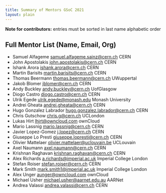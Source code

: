 ```yaml
---
title: Summary of Mentors GSoC 2021
layout: plain
---
```


**Note for contributors:** entries must be sorted in last name alphabetic order

## Full Mentor List (Name, Email, Org)

* Samuel Alfageme [samuel.alfageme.sainz@cern.ch](mailto:samuel.alfageme.sainz@cern.ch) CERN
* John Apostolakis [john.apostolakis@cern.ch](mailto:john.apostolakis@cern.ch) CERN
* Ishank Arora [ishank.arora@cern.ch](mailto:ishank.arora@cern.ch) CERN
* Martin Barisits [martin.barisits@cern.ch](mailto:martin.barisits@cern.ch) CERN
* Thomas Beermann [thomas.beermann@cern.ch](mailto:thomas.beermann@cern.ch) UWuppertal
* Jakob Blomer [jblomer@cern.ch](mailto:jblomer@cern.ch) CERN
* Andy Buckley [andy.buckley@cern.ch](mailto:andy.buckley@cern.ch) UofGlasgow
* Diogo Castro [diogo.castro@cern.ch](mailto:diogo.castro@cern.ch) CERN
* Ulrik Egede [ulrik.egede@monash.edu](mailto:ulrik.egede@monash.edu) Monash University
* Andrei Gheata [andrei.gheata@cern.ch](mailto:andrei.gheata@cern.ch) CERN
* Hugo Gonzalez Labrador [hugo.gonzalez.labrador@cern.ch](mailto:hugo.gonzalez.labrador@cern.ch) CERN
* Chris Gutschow [chris.g@cern.ch](mailto:chris.g@cern.ch) UCLondon
* Lukas Hirt [lhirt@owncloud.com](mailto:lhirt@owncloud.com) ownCloud
* Mario Lassnig [mario.lassnig@cern.ch](mailto:mario.lassnig@cern.ch) CERN
* Javier Lopez-Gomez [j.lopez@cern.ch](mailto:j.lopez@cern.ch) CERN
* Giuseppe Lo Presti [giuseppe.lopresti@cern.ch](mailto:giuseppe.lopresti@cern.ch) CERN
* Olivier Mattelaer [olivier.mattelaer@uclouvain.be](mailto:olivier.mattelaer@uclouvain.be) UCLouvain
* Axel Naumann [axel.naumann@cern.ch](mailto:axel.naumann@cern.ch) CERN
* Krishnan Raghavan [krishnan.raghavan@cern.ch](mailto:krishnan.raghavan@cern.ch) CERN
* Alex Richards [a.richards@imperial.ac.uk](mailto:a.richards@imperial.ac.uk) Imperial College London
* Stefan Roiser [stefan.roiser@cern.ch](mailto:stefan.roiser@cern.ch) CERN
* Mark Smith [mark.smith1@imperial.ac.uk](mailto:mark.smith1@imperial.ac.uk) Imperial College London
* Alex Unger [aunger@owncloud.com](mailto:aunger@owncloud.com) ownCloud
* Michael Usher [michael.usher@aarnet.edu.au](mailto:michael.usher@aarnet.edu.au) AARNet
* Andrea Valassi [andrea.valassi@cern.ch](mailto:andrea.valassi@cern.ch) CERN
